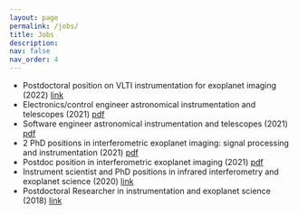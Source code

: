 ```yaml
---
layout: page
permalink: /jobs/
title: Jobs
description:
nav: false
nav_order: 4
---
```


<div>	
    <ul>
        <li> Postdoctoral position on VLTI instrumentation for exoplanet imaging (2022) <a target="_blank" href="https://jobregister.aas.org/ad/a5a1a46a"> link </a> </li>	
        <li> Electronics/control engineer astronomical instrumentation and telescopes (2021) <a target="_blank" href="/assets/pdf/engineer1.pdf"> pdf </a> </li>
        <li> Software engineer astronomical instrumentation and telescopes (2021) <a target="_blank" href="/assets/pdf/engineer2.pdf"> pdf </a> </li>
        <li> 2 PhD positions in interferometric exoplanet imaging: signal processing and instrumentation (2021) <a target="_blank" href="/assets/pdf/2021_phds.pdf"> pdf </a> </li>
        <li> Postdoc position in interferometric exoplanet imaging (2021) <a target="_blank" href="/assets/pdf/postdoc_2021.pdf"> pdf </a> </li>
        <li> Instrument scientist and PhD positions in infrared interferometry and exoplanet science (2020) <a target="_blank" href="https://jobregister.aas.org/ad/d3b567ea"> link </a> </li>
        <li> Postdoctoral Researcher in instrumentation and exoplanet science (2018) <a target="_blank" href="https://jobregister.aas.org/ad/9cd27c2d"> link </a> </li>                        
    </ul>
</div>
